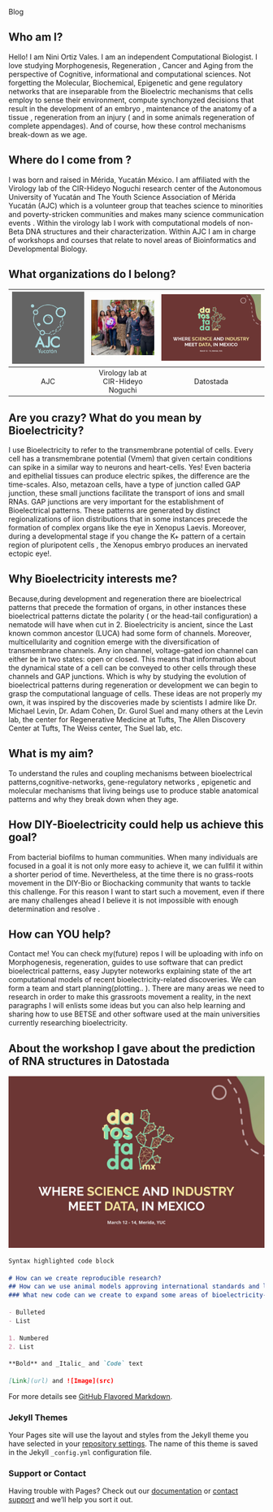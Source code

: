 <p style='text-align: left;'> Blog </p>

## Who am I?
Hello! I am Nini Ortiz Vales. I am an independent Computational Biologist. I love studying  Morphogenesis, Regeneration , Cancer and Aging from the perspective of Cognitive, informational and computational sciences. Not forgetting the Molecular, Biochemical, Epigenetic and gene regulatory networks that are inseparable from the Bioelectric mechanisms that cells employ to sense their environment, compute synchonyzed decisions  that result in the development of an embryo , maintenance of the anatomy of a tissue , regeneration from an injury ( and in some animals regeneration of complete appendages). And of course, how these control mechanisms break-down as we age.

## Where do I come from ?
 I was born and raised in Mérida, Yucatán México. I am affiliated with the Virology lab of the CIR-Hideyo Noguchi research center of the Autonomous University of Yucatán and The Youth  Science Association of Mérida Yucatán (AJC) which is a volunteer group that teaches science to  minorities and poverty-stricken communities and makes many science communication events . Within the virology lab I work with computational models of non-Beta DNA structures and their characterization. Within AJC I am in charge of workshops and courses that relate to novel areas of Bioinformatics and Developmental Biology.
 
## What organizations do I belong?
|  ![AJC](ajc.png) | ![viro](virologylab.jpeg) | ![datostada](datostada.jpeg) 
|:-:|:-:|:-:|
|  AJC | Virology lab at CIR-Hideyo Noguchi  | Datostada  | 
    

## Are you crazy? What do you mean by Bioelectricity?
I use Bioelectricity to refer to the transmembrane potential of cells. Every cell  has a transmembrane potential (Vmem) that given certain conditions can spike in a similar way to neurons and heart-cells. Yes! Even bacteria  and epithelial tissues can produce electric spikes, the difference are the time-scales. Also, metazoan cells, have a type of junction called GAP junction, these small junctions facilitate the transport of ions and small RNAs. GAP junctions are very important for the establishment of Bioelectrical patterns. These patterns are generated by distinct regionalizations of iion distributions that in some instances precede the formation of complex organs like the eye in Xenopus Laevis. Moreover, during a developmental stage if you change the K+ pattern of a certain region of pluripotent cells , the Xenopus embryo produces an inervated ectopic eye!.

## Why Bioelectricity interests me?
Because,during development and regeneration there are bioelectrical patterns that precede the formation of organs, in other instances these bioelectrical patterns dictate the polarity ( or the head-tail configuration) a nematode will have when cut in 2. Bioelectricity is ancient, since the Last known common ancestor (LUCA) had some form of channels. Moreover, multicellularity and cognition emerge with the diversification of transmembrane channels. Any ion channel, voltage-gated ion channel can either be in two states: open or closed. This means that information about the dynamical state of a cell can be conveyed to other cells through these channels and GAP junctions.  Which is why by studying the evolution of bioelectrical patterns during regeneration or development we can begin to grasp the computational language of cells. These ideas are not properly my own, it was  inspired by the discoveries made by scientists I admire like Dr. Michael Levin, Dr. Adam Cohen, Dr. Gurol Suel and many others at the Levin lab, the center for Regenerative Medicine at Tufts, The Allen Discovery Center at Tufts, The Weiss center, The Suel lab, etc.  

## What is my aim?
To understand the rules and coupling mechanisms between bioelectrical patterns,cognitive-networks, gene-regulatory networks , epigenetic and molecular mechanisms that living beings use to produce stable anatomical patterns and why they break down when they age.

## How DIY-Bioelectricity could help us achieve this goal?
From bacterial biofilms to human communities. When many individuals are focused in a goal it is not only more easy to achieve it, we can fullfil it within a shorter period of time. Nevertheless, at the time there is no grass-roots movement in the DIY-Bio  or Biochacking community that wants to tackle this challenge. For this reason I want to start such a movement, even if there are many challenges ahead I believe it is not impossible with enough determination and resolve .

## How can YOU help?
Contact me! You can check my(future) repos I will be uploading  with info on Morphogenesis, regeneration, guides to use software that can predict bioelectrical patterns, easy Jupyter noteworks explaining state of the art computational models of recent bioelectricity-related discoveries. We can form a team and start planning(plotting.. ). There are many areas we need to research in order to make this grassroots movement a reality, in the next paragraphs I will enlists some ideas but you can also help learning and sharing how to use BETSE and other software used at the main universities currently researching bioelectricity.

## About the workshop I gave about the  prediction of RNA structures in Datostada
![datostada](datostada.jpeg)

```markdown
Syntax highlighted code block

# How can we create reproducible research?
## How can we use animal models approving international standards and laws that regulate their use?
### What new code can we create to expand some areas of bioelectricity-related research ? 

- Bulleted
- List

1. Numbered
2. List

**Bold** and _Italic_ and `Code` text

[Link](url) and ![Image](src)
```

For more details see [GitHub Flavored Markdown](https://guides.github.com/features/mastering-markdown/).

### Jekyll Themes

Your Pages site will use the layout and styles from the Jekyll theme you have selected in your [repository settings](https://github.com/NiniOrtiz/niniortiz.github.io/settings). The name of this theme is saved in the Jekyll `_config.yml` configuration file.

### Support or Contact

Having trouble with Pages? Check out our [documentation](https://help.github.com/categories/github-pages-basics/) or [contact support](https://github.com/contact) and we’ll help you sort it out.
